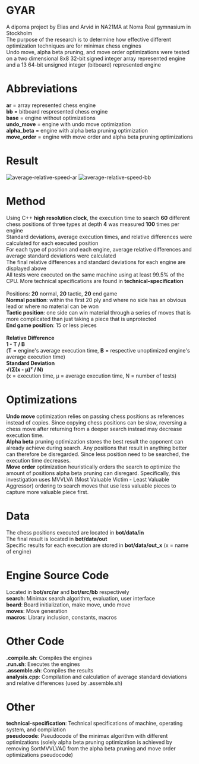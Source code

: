 # GYAR
A dipoma project by Elias and Arvid in NA21MA at Norra Real gymnasium in Stockholm\
The purpose of the research is to determine how effective different optimization techniques are for minimax chess engines\
Undo move, alpha beta pruning, and move order optimizations were tested on a two dimensional 8x8 32-bit signed integer array represented engine and a 13 64-bit unsigned integer (bitboard) represented engine
# Abbreviations
**ar** = array represented chess engine\
**bb** = bitboard respresented chess engine\
**base** = engine without optimizations\
**undo_move** = engine with undo move optimization\
**alpha_beta** = engine with alpha beta pruning optimization\
**move_order** = engine with move order and alpha beta pruning optimizations
# Result
![average-relative-speed-ar](https://github.com/novrion/GYAR/assets/128396601/26925c01-3908-4c60-881e-0e48ed7986fe)
![average-relative-speed-bb](https://github.com/novrion/GYAR/assets/128396601/afc93b66-86b8-425f-8df5-4ae340d64679)
# Method
Using C++ **high resolution clock**, the execution time to search **60** different chess positions of three types at depth **4** was measured **100** times per engine\
Standard deviations, average execution times, and relative differences were calculated for each executed position\
For each type of position and each engine, average relative differences and average standard deviations were calculated\
The final relative differences and standard deviations for each engine are displayed above\
All tests were executed on the same machine using at least 99.5% of the CPU. More technical specifications are found in **technical-specification**\
\
Positions: **20** normal, **20** tactic, **20** end game\
**Normal position**: within the first 20 ply and where no side has an obvious lead or where no material can be won\
**Tactic position**: one side can win material through a series of moves that is more complicated than just taking a piece that is unprotected\
**End game position**: 15 or less pieces\
\
**Relative Difference**\
**1 - T / B**\
(**T** = engine's average execution time, **B** = respective unoptimized engine's average execution time)\
**Standard Deviation**\
**√(Σ(x - μ)² / N)**\
(x = execution time, μ = average execution time, N = number of tests)
# Optimizations
**Undo move** optimization relies on passing chess positions as references instead of copies. Since copying chess positions can be slow, reversing a chess move after returning from a deeper search instead may decrease execution time.\
**Alpha beta** pruning optimization stores the best result the opponent can already achieve during search. Any positions that result in anything better can therefore be disregarded. Since less position need to be searched, the execution time decreases.\
**Move order** optimization heuristically orders the search to optimize the amount of positions alpha beta pruning can disregard. Specifically, this investigation uses MVVLVA (Most Valuable Victim - Least Valuable Aggressor) ordering to search moves that use less valuable pieces to capture more valuable piece first.
# Data
The chess positions executed are located in **bot/data/in**\
The final result is located in **bot/data/out**\
Specific results for each execution are stored in **bot/data/out_x** (x = name of engine)
# Engine Source Code
Located in **bot/src/ar** and **bot/src/bb** respectively\
**search**: Minimax search algorithm, evaluation, user interface\
**board**: Board initialization, make move, undo move\
**moves**: Move generation\
**macros**: Library inclusion, constants, macros
# Other Code
**.compile.sh**: Compiles the engines\
**.run.sh**: Executes the engines\
**.assemble.sh**: Compiles the results\
**analysis.cpp**: Compilation and calculation of average standard deviations and relative differences (used by .assemble.sh)
# Other
**technical-specification**: Technical specifications of machine, operating system, and compilation\
**pseudocode**: Pseudocode of the minimax algorithm with different optimizations (solely alpha beta pruning optimization is achieved by removing SortMVVLVA() from the alpha beta pruning and move order optimizations pseudocode)

